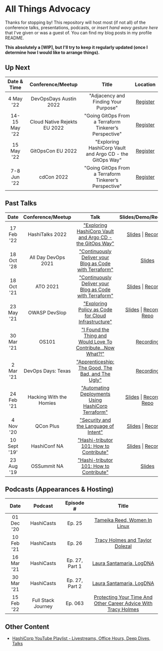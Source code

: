# All Things Advocacy

Thanks for stopping by! This repository will host most (if not all) of the conference talks, presentations, podcasts, or _insert hand wavy gesture here_ that I've given or was a guest of. You can find my blog posts in my profile README.
  
  **This absolutely a [WIP], but I'll try to keep it regularly updated (once I determine how I would like to arrange things).**
  
 <!--Want me to speak at your event? You can contact me here
 INSERT GOOGLE FORM OR WHATEVS HERE
-->

## Up Next

Date & Time|Conference/Meetup|Title|Location
:---------:|:---------------:|:---:|:-------:
4 May '22 | DevOpsDays Austin 2022 | "Adjacency and Finding Your Purpose" | [Register](https://devopsdays.org/events/2022-austin/welcome/)
14-15 May '22 | Cloud Native Rejekts EU 2022 | "Going GitOps From a Terraform Tinkerer’s Perspective" | [Register](https://cloud-native.rejekts.io/)
15 May '22 | GitOpsCon EU 2022 | "Exploring HashiCorp Vault and Argo CD - the GitOps Way" | [Register](https://events.linuxfoundation.org/gitopscon-europe/)
7-8 Jun '22 | cdCon 2022 | "Going GitOps From a Terraform Tinkerer’s Perspective" | [Register](https://events.linuxfoundation.org/cdcon/)

## Past Talks

Date|Conference/Meetup|Talk|Slides/Demo/Recording
:---------:|:---------------:|:--:|:--------------------:
17 Feb '22 | HashiTalks 2022 | ["Exploring HashiCorp Vault and Argo CD - the GitOps Way"](https://github.com/tracypholmes/all-things-advocacy/tree/main/vault-and-argocd-gitops#exploring-hashicorp-vault-and-argocd---the-gitops-way) | [Slides](https://github.com/tracypholmes/all-things-advocacy/blob/main/HashiTalks%202022/HashiTalks%202022%20-%20Vault%20and%20ArgoCD.pdf) \| [Recording](https://youtu.be/9ui3giZHaA0)
18 Oct '28 | All Day DevOps 2021 | ["Continuously Deliver your Blog as Code with Terraform"](https://github.com/tracypholmes/all-things-advocacy/tree/main/continuously-deliver-your-blog-as-code-with-terraform) | [Slides](https://github.com/tracypholmes/all-things-advocacy/blob/main/continuously-deliver-your-blog-as-code-with-terraform/Continuously%20Deliver%20your%20Blog%20as%20Code%20with%20Terraform.pdf)
18 Oct '21 | ATO 2021 | ["Continuously Deliver your Blog as Code with Terraform"](https://github.com/tracypholmes/all-things-advocacy/tree/main/continuously-deliver-your-blog-as-code-with-terraform) | [Slides](https://github.com/tracypholmes/all-things-advocacy/blob/main/continuously-deliver-your-blog-as-code-with-terraform/Continuously%20Deliver%20your%20Blog%20as%20Code%20with%20Terraform.pdf) \| [Recording](https://www.youtube.com/watch?v=K2VOQenZEYE)
23 May '21 | OWASP DevSlop | ["Exploring Policy as Code for Cloud Infrastructure"](https://github.com/tracypholmes/all-things-advocacy/tree/main/owasp-devslop-exploring-policy-as-code) | [Slides](https://github.com/tracypholmes/all-things-advocacy/blob/main/owasp-devslop-exploring-policy-as-code/20210523-OWASPDevSlop-PolicyAsCode.pdf) \| [Recording](https://youtu.be/eFGqqTz_5QY) \| [Repo](https://github.com/tracypholmes/policy-as-code-workshop)
30 Mar '21 | OS101 | ["I Found the Thing and Would Love To Contribute...Now What?!"](https://github.com/tracypholmes/all-things-advocacy/tree/main/found-the-thing-would-love-to-contribute) |  [Recording](https://www.youtube.com/watch?v=as_fx_c4uZk&t=551s)
2 Mar '21 | DevOps Days: Texas | ["Apprenticeship: The Good, The Bad, and The Ugly"](https://github.com/tracypholmes/all-things-advocacy/tree/main/apprenticeship-the-good-the-bad-the-ugly) | [Recording](https://youtu.be/Ji_Dl92D6ps?t=9016)
24 Feb '21 | Hacking With the Homies | ["Automating Deployments Using HashiCorp Terraform"](https://github.com/tracypholmes/all-things-advocacy/tree/main/automating-deployments-using-hashicorp-terraform) | [Slides](https://github.com/tracypholmes/all-things-advocacy/blob/main/automating-deployments-using-hashicorp-terraform/Automating%20Deployments%20using%20HashiCorp%20Terraform.pdf) \| [Recording](https://www.youtube.com/watch?v=hnMiC7HYjTQ) \| [Repo](https://github.com/tracypholmes/terraform-k8s-demo#automating-deployments-with-terraform-walkthrough)
4 Nov '20 | QCon Plus | ["Security and the Language of Intent"](https://github.com/tracypholmes/all-things-advocacy/tree/main/security-and-the-language-of-intent) | [Slides](https://github.com/tracypholmes/all-things-advocacy/blob/main/security-and-the-language-of-intent/Security%20and%20the%20Language%20of%20Intent.pdf) \| [Recording](https://www.youtube.com/watch?v=Z12WwflUPHI)
10 Sept '19' | HashiConf NA | ["Hashi-tributor 101: How to Contribute"](https://github.com/tracypholmes/all-things-advocacy/tree/main/hashi-tributor-101) | [Slides](https://github.com/tracypholmes/all-things-advocacy/blob/main/hashi-tributor-101/Hashi-tributor%20101.pdf) \| [Recording](https://www.youtube.com/watch?v=_dCL0i8s_yI)
23 Aug '19 | OSSummit NA | ["Hashi-tributor 101: How to Contribute"](https://github.com/tracypholmes/all-things-advocacy/tree/main/hashi-tributor-101) | [Slides](https://github.com/tracypholmes/all-things-advocacy/blob/main/hashi-tributor-101/Hashi-tributor%20101.pdf)

## Podcasts (Appearances & Hosting)

Date|Podcast|Episode #|Title
:--:|:-----:|:-------:|:----:
01 Dec '20 | HashiCasts | Ep. 25 | [Tameika Reed, Women In Linux](https://www.hashicorp.com/resources/hashicast-episode-25-tameika-reed-women-in-linux)
10 Feb '21 | HashiCasts | Ep. 26 | [Tracy Holmes and Taylor Dolezal](https://www.hashicorp.com/resources/hashicast-episode-26-tracy-holmes-and-taylor-dolezal)
16 Mar '21 | HashiCasts | Ep. 27, Part 1 | [Laura Santamaria, LogDNA](https://www.hashicorp.com/resources/hashicast-episode-27-part-1-laura-santamaria-logdna)
30 Mar '21 | HashiCasts | Ep. 27, Part 2 | [Laura Santamaria, LogDNA](https://www.hashicorp.com/resources/hashicast-episode-27-part-2-laura-santamaria-logdna)
15 Feb '22 | Full Stack Journey | Ep. 063 | [Protecting Your Time And Other Career Advice With Tracy Holmes](https://packetpushers.net/podcast/full-stack-journey-063-protecting-your-time-and-other-career-advice-with-tracy-holmes/)

## Other Content

- [HashiCorp YouTube Playlist - Livestreams, Office Hours, Deep Dives, Talks](<https://www.youtube.com/c/HashiCorp/search?query=Tracy%20Holmes>)
